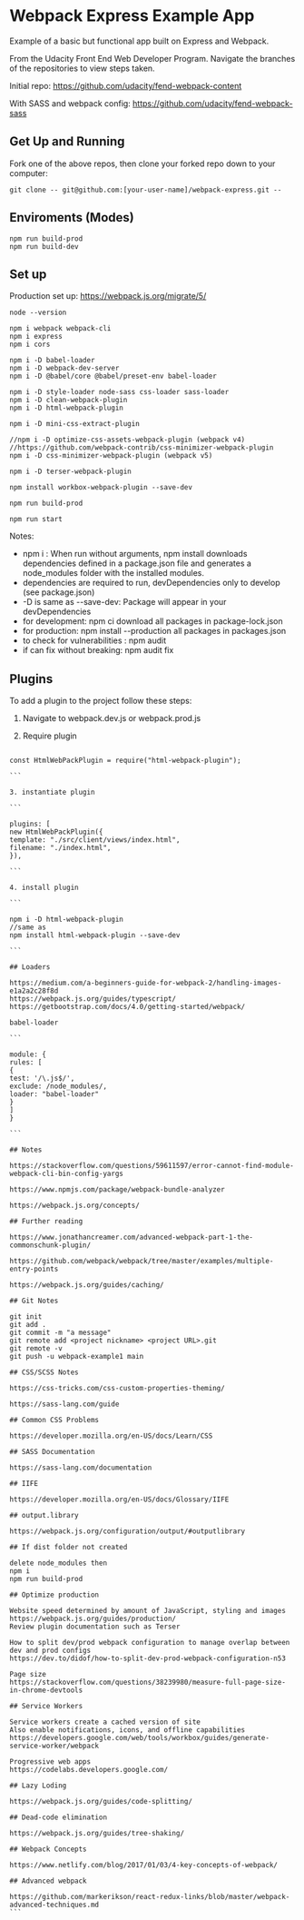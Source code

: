 # Webpack Express Example App

Example of a basic but functional app built on Express and Webpack.

From the Udacity Front End Web Developer Program. Navigate the branches of the repositories to view steps taken.

Initial repo:
https://github.com/udacity/fend-webpack-content

With SASS and webpack config:
https://github.com/udacity/fend-webpack-sass

## Get Up and Running

Fork one of the above repos, then clone your forked repo down to your computer:

```
git clone -- git@github.com:[your-user-name]/webpack-express.git --

```

## Enviroments (Modes)

```
npm run build-prod
npm run build-dev
```

## Set up

Production set up: https://webpack.js.org/migrate/5/

```
node --version

npm i webpack webpack-cli
npm i express
npm i cors

npm i -D babel-loader
npm i -D webpack-dev-server
npm i -D @babel/core @babel/preset-env babel-loader

npm i -D style-loader node-sass css-loader sass-loader
npm i -D clean-webpack-plugin
npm i -D html-webpack-plugin

npm i -D mini-css-extract-plugin

//npm i -D optimize-css-assets-webpack-plugin (webpack v4)
//https://github.com/webpack-contrib/css-minimizer-webpack-plugin
npm i -D css-minimizer-webpack-plugin (webpack v5)

npm i -D terser-webpack-plugin

npm install workbox-webpack-plugin --save-dev

npm run build-prod

npm run start
```

Notes:

- npm i : When run without arguments, npm install downloads dependencies defined in a package.json file and generates a node_modules folder with the installed modules.
- dependencies are required to run, devDependencies only to develop (see package.json)
- -D is same as --save-dev: Package will appear in your devDependencies
- for development: npm ci download all packages in package-lock.json
- for production: npm install --production all packages in packages.json
- to check for vulnerabilities : npm audit
- if can fix without breaking: npm audit fix

## Plugins

To add a plugin to the project follow these steps:

1. Navigate to webpack.dev.js or webpack.prod.js

2. Require plugin

````

const HtmlWebPackPlugin = require("html-webpack-plugin");

```

3. instantiate plugin

```

plugins: [
new HtmlWebPackPlugin({
template: "./src/client/views/index.html",
filename: "./index.html",
}),

```

4. install plugin

```

npm i -D html-webpack-plugin
//same as
npm install html-webpack-plugin --save-dev

```

## Loaders

https://medium.com/a-beginners-guide-for-webpack-2/handling-images-e1a2a2c28f8d
https://webpack.js.org/guides/typescript/
https://getbootstrap.com/docs/4.0/getting-started/webpack/

babel-loader

```

module: {
rules: [
{
test: '/\.js$/',
exclude: /node_modules/,
loader: "babel-loader"
}
]
}

```

## Notes

https://stackoverflow.com/questions/59611597/error-cannot-find-module-webpack-cli-bin-config-yargs

https://www.npmjs.com/package/webpack-bundle-analyzer

https://webpack.js.org/concepts/

## Further reading

https://www.jonathancreamer.com/advanced-webpack-part-1-the-commonschunk-plugin/

https://github.com/webpack/webpack/tree/master/examples/multiple-entry-points

https://webpack.js.org/guides/caching/

## Git Notes

git init
git add .
git commit -m "a message"
git remote add <project nickname> <project URL>.git
git remote -v
git push -u webpack-example1 main

## CSS/SCSS Notes

https://css-tricks.com/css-custom-properties-theming/

https://sass-lang.com/guide

## Common CSS Problems

https://developer.mozilla.org/en-US/docs/Learn/CSS

## SASS Documentation

https://sass-lang.com/documentation

## IIFE

https://developer.mozilla.org/en-US/docs/Glossary/IIFE

## output.library

https://webpack.js.org/configuration/output/#outputlibrary

## If dist folder not created

delete node_modules then
npm i
npm run build-prod

## Optimize production

Website speed determined by amount of JavaScript, styling and images
https://webpack.js.org/guides/production/
Review plugin documentation such as Terser

How to split dev/prod webpack configuration to manage overlap between dev and prod configs
https://dev.to/didof/how-to-split-dev-prod-webpack-configuration-n53

Page size
https://stackoverflow.com/questions/38239980/measure-full-page-size-in-chrome-devtools

## Service Workers

Service workers create a cached version of site
Also enable notifications, icons, and offline capabilities
https://developers.google.com/web/tools/workbox/guides/generate-service-worker/webpack

Progressive web apps
https://codelabs.developers.google.com/

## Lazy Loding

https://webpack.js.org/guides/code-splitting/

## Dead-code elimination

https://webpack.js.org/guides/tree-shaking/

## Webpack Concepts

https://www.netlify.com/blog/2017/01/03/4-key-concepts-of-webpack/

## Advanced webpack

https://github.com/markerikson/react-redux-links/blob/master/webpack-advanced-techniques.md
```
````
